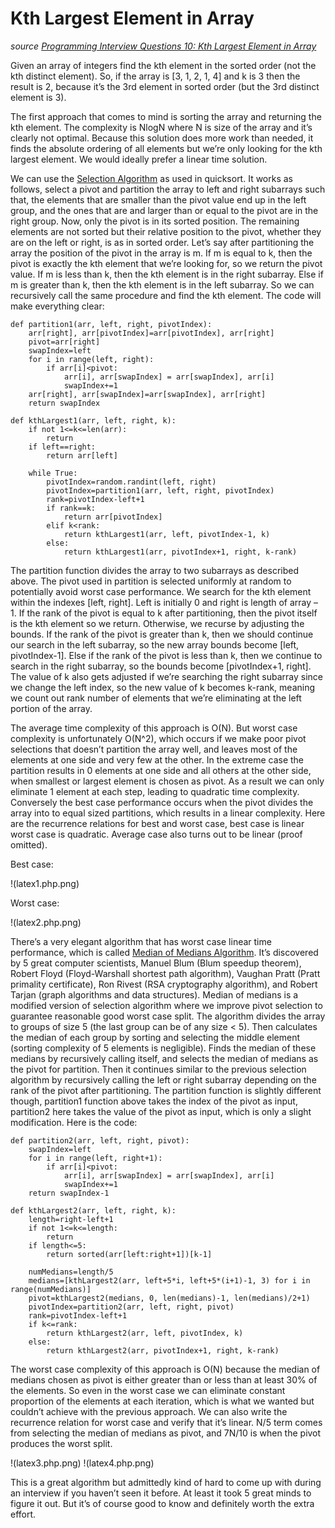 # Kth Largest Element in Array

_source [Programming Interview Questions 10: Kth Largest Element in Array](http://www.ardendertat.com/2011/10/27/programming-interview-questions-10-kth-largest-element-in-array/)_

Given an array of integers find the kth element in the sorted order (not the kth distinct element). So, if the array is [3, 1, 2, 1, 4] and k is 3 then the result is 2, because it’s the 3rd element in sorted order (but the 3rd distinct element is 3).

The first approach that comes to mind is sorting the array and returning the kth element. The complexity is NlogN where N is size of the array and it’s clearly not optimal. Because this solution does more work than needed, it finds the absolute ordering of all elements but we’re only looking for the kth largest element. We would ideally prefer a linear time solution.

We can use the [Selection Algorithm](http://en.wikipedia.org/wiki/Selection_algorithm) as used in quicksort. It works as follows, select a pivot and partition the array to left and right subarrays such that, the elements that are smaller than the pivot value end up in the left group, and the ones that are and larger than or equal to the pivot are in the right group. Now, only the pivot is in its sorted position. The remaining elements are not sorted but their relative position to the pivot, whether they are on the left or right, is as in sorted order. Let’s say after partitioning the array the position of the pivot in the array is m. If m is equal to k, then the pivot is exactly the kth element that we’re looking for, so we return the pivot value. If m is less than k, then the kth element is in the right subarray. Else if m is greater than k, then the kth element is in the left subarray. So we can recursively call the same procedure and find the kth element. The code will make everything clear:

```
def partition1(arr, left, right, pivotIndex):
    arr[right], arr[pivotIndex]=arr[pivotIndex], arr[right]
    pivot=arr[right]
    swapIndex=left
    for i in range(left, right):
        if arr[i]<pivot:
            arr[i], arr[swapIndex] = arr[swapIndex], arr[i]
            swapIndex+=1
    arr[right], arr[swapIndex]=arr[swapIndex], arr[right]
    return swapIndex

def kthLargest1(arr, left, right, k):
    if not 1<=k<=len(arr):
        return
    if left==right:
        return arr[left]

    while True:
        pivotIndex=random.randint(left, right)
        pivotIndex=partition1(arr, left, right, pivotIndex)
        rank=pivotIndex-left+1
        if rank==k:
            return arr[pivotIndex]
        elif k<rank:
            return kthLargest1(arr, left, pivotIndex-1, k)
        else:
            return kthLargest1(arr, pivotIndex+1, right, k-rank)
```

The partition function divides the array to two subarrays as described above. The pivot used in partition is selected uniformly at random to potentially avoid worst case performance. We search for the kth element within the indexes [left, right]. Left is initially 0 and right is length of array – 1. If the rank of the pivot is equal to k after partitioning, then the pivot itself is the kth element so we return. Otherwise, we recurse by adjusting the bounds. If the rank of the pivot is greater than k, then we should continue our search in the left subarray, so the new array bounds become [left, pivotIndex-1]. Else if the rank of the pivot is less than k, then we continue to search in the right subarray, so the bounds become [pivotIndex+1, right]. The value of k also gets adjusted if we’re searching the right subarray since we change the left index, so the new value of k becomes k-rank, meaning we count out rank number of elements that we’re eliminating at the left portion of the array.

The average time complexity of this approach is O(N). But worst case complexity is unfortunately O(N^2), which occurs if we make poor pivot selections that doesn’t partition the array well, and leaves most of the elements at one side and very few at the other. In the extreme case the partition results in 0 elements at one side and all others at the other side, when smallest or largest element is chosen as pivot. As a result we can only eliminate 1 element at each step, leading to quadratic time complexity. Conversely the best case performance occurs when the pivot divides the array into to equal sized partitions, which results in a linear complexity. Here are the recurrence relations for best and worst case, best case is linear worst case is quadratic. Average case also turns out to be linear (proof omitted).

Best case:

!(latex1.php.png)

Worst case:

!(latex2.php.png)

There’s a very elegant algorithm that has worst case linear time performance, which is called [Median of Medians Algorithm](http://en.wikipedia.org/wiki/Selection_algorithm#Linear_general_selection_algorithm_-_Median_of_Medians_algorithm). It’s discovered by 5 great computer scientists, Manuel Blum (Blum speedup theorem), Robert Floyd (Floyd-Warshall shortest path algorithm), Vaughan Pratt (Pratt primality certificate), Ron Rivest (RSA cryptography algorithm), and Robert Tarjan (graph algorithms and data structures). Median of medians is a modified version of selection algorithm where we improve pivot selection to guarantee reasonable good worst case split. The algorithm divides the array to groups of size 5 (the last group can be of any size < 5). Then calculates the median of each group by sorting and selecting the middle element (sorting complexity of 5 elements is negligible). Finds the median of these medians by recursively calling itself, and selects the median of medians as the pivot for partition. Then it continues similar to the previous selection algorithm by recursively calling the left or right subarray depending on the rank of the pivot after partitioning. The partition function is slightly different though, partition1 function above takes the index of the pivot as input, partition2 here takes the value of the pivot as input, which is only a slight modification. Here is the code:

```
def partition2(arr, left, right, pivot):
    swapIndex=left
    for i in range(left, right+1):
        if arr[i]<pivot:
            arr[i], arr[swapIndex] = arr[swapIndex], arr[i]
            swapIndex+=1
    return swapIndex-1

def kthLargest2(arr, left, right, k):
    length=right-left+1
    if not 1<=k<=length:
        return
    if length<=5:
        return sorted(arr[left:right+1])[k-1]

    numMedians=length/5
    medians=[kthLargest2(arr, left+5*i, left+5*(i+1)-1, 3) for i in range(numMedians)]
    pivot=kthLargest2(medians, 0, len(medians)-1, len(medians)/2+1)
    pivotIndex=partition2(arr, left, right, pivot)
    rank=pivotIndex-left+1
    if k<=rank:
        return kthLargest2(arr, left, pivotIndex, k)
    else:
        return kthLargest2(arr, pivotIndex+1, right, k-rank)
```

The worst case complexity of this approach is O(N) because the median of medians chosen as pivot is either greater than or less than at least 30% of the elements. So even in the worst case we can eliminate constant proportion of the elements at each iteration, which is what we wanted but couldn’t achieve with the previous approach. We can also write the recurrence relation for worst case and verify that it’s linear. N/5 term comes from selecting the median of medians as pivot, and 7N/10 is when the pivot produces the worst split.

!(latex3.php.png)
!(latex4.php.png)

This is a great algorithm but admittedly kind of hard to come up with during an interview if you haven’t seen it before. At least it took 5 great minds to figure it out. But it’s of course good to know and definitely worth the extra effort.

